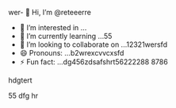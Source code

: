 wer- 👋 Hi, I’m @reteeerre
- 👀 I’m interested in ...
- 🌱 I’m currently learning ...55
- 💞️ I’m looking to collaborate on ...12321wersfd
- 😄 Pronouns: ...b2wrexcvvcxsfd
- ⚡ Fun fact: ...dg456zdsafshrt56222288
8786
<!---rwe
reteeerre/reteeerre is a ✨ special ✨ repository because its123 `README.md` (this fi3le) appears on youffr GitHub prohrtfile8876.sdasfd
You can click the Preview link to take a look at your changes.пd4545sdf12321
--->hdgtert
55
dfg
hr
